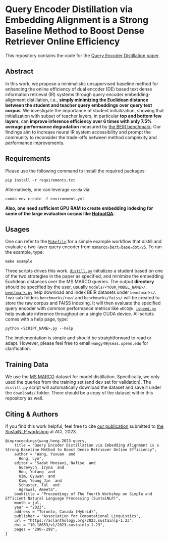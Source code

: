 # __Query Encoder Distillation via Embedding Alignment is a Strong Baseline Method to Boost Dense Retriever Online Efficiency__
This repository contains the code for the [Query Encoder Distillation paper](https://aclanthology.org/2023.sustainlp-1.23/).


## __Abstract__
In this work, we propose a minimalistic unsupervised baseline method for enhancing the online efficiency of dual encoder (DE) based text dense information retrieval (IR) systems through query encoder embedding-alignment distillation, i.e., __simply minimizing the Euclidean distance between the student and teacher query embeddings over query text corpus__. We investigate the importance of student initialization, showing that initialization with subset of teacher layers, in particular __top and bottom few layers__, can __improve inference efficiency over 6 times with only 7.5\% average performance degradation__ measured by [the BEIR benchmark](https://github.com/beir-cellar/beir). Our findings aim to increase neural IR system accessibility and prompt the community to reconsider the trade-offs between method complexity and performance improvements.

## __Requirements__
Please use the following command to install the required packages:
```
pip install -r requirements.txt
```
Alternatively, one can leverage `conda` via:
```
conda env create -f environment.yml 
```

__Also, one need sufficient GPU RAM to create embedding indexing for some of the large evaluation corpus like [HotpotQA](https://hotpotqa.github.io/).__ 

## __Usages__
One can refer to the [`Makefile`](./Makefile) for a simple example workflow that distill and evaluate a two-layer query encoder from [`msmarco-bert-base-dot-v5`](https://huggingface.co/sentence-transformers/msmarco-bert-base-dot-v5). To run the example, type:
```
make example
```

Three scripts drives this work. [`distill.py`](./distill.py) initializes a student based on one of the two strategies in the paper as specified, and minimize the embedding Euclidean distances over the MS MARCO queries. The output __directory__ should be specified by the user, usually `models/<YOUR_MODEL_NAME>/`. [`benchmark.py`](./benchmark.py) help download and index BEIR datasets under `benchmarks/`. Two sub folders `benchmarks/raw/` and `benchmarks/faiss/` will be created to store the raw corpus and FAISS indexing. It will then evaluate the specified query encoder with common performance metrics like `nDCG@k`. [`ispeed.py`](./ispeed.py) help evaluate inference throughput on a single CUDA device. All scripts comes with a help page, type:
```
python <SCRIPT_NAME>.py --help
```

The implementation is simple and should be straightforward to read or adapt. However, please feel free to email `wangy49@seas.upenn.edu` for clarification.

## __Training Data__
We use the [MS MARCO](https://microsoft.github.io/msmarco/) dataset for model distillation. Specifically, we only used the queries from the training set (and dev set for validation). The `distill.py` script will automatically download the dataset and save it under the `downloads/` folder. There should be a copy of the dataset within this repository as well.

## __Citing & Authors__
If you find this work helpful, feel free to cite [our publication](https://aclanthology.org/2023.sustainlp-1.23/) submitted to [the SustaiNLP workshop](https://aclanthology.org/volumes/2023.sustainlp-1/) at ACL 2023.
```
@inproceedings{wang-hong-2023-query,
    title = "Query Encoder Distillation via Embedding Alignment is a Strong Baseline Method to Boost Dense Retriever Online Efficiency",
    author = "Wang, Yuxuan  and
      Hong, Lyu",
    editor = "Sadat Moosavi, Nafise  and
      Gurevych, Iryna  and
      Hou, Yufang  and
      Kim, Gyuwan  and
      Kim, Young Jin  and
      Schuster, Tal  and
      Agrawal, Ameeta",
    booktitle = "Proceedings of The Fourth Workshop on Simple and Efficient Natural Language Processing (SustaiNLP)",
    month = jul,
    year = "2023",
    address = "Toronto, Canada (Hybrid)",
    publisher = "Association for Computational Linguistics",
    url = "https://aclanthology.org/2023.sustainlp-1.23",
    doi = "10.18653/v1/2023.sustainlp-1.23",
    pages = "290--298",
}
```
